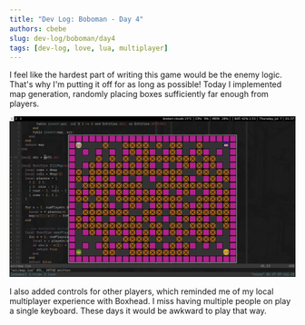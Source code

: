 ```yaml
---
title: "Dev Log: Boboman - Day 4"
authors: cbebe
slug: dev-log/boboman/day4
tags: [dev-log, love, lua, multiplayer]
---
```


I feel like the hardest part of writing this game would be the enemy logic.
That's why I'm putting it off for as long as possible! Today I implemented map
generation, randomly placing boxes sufficiently far enough from players.

![](./multiplayer.webp)

I also added controls for other players, which reminded me of my local
multiplayer experience with Boxhead. I miss having multiple people on play a
single keyboard. These days it would be awkward to play that way.
